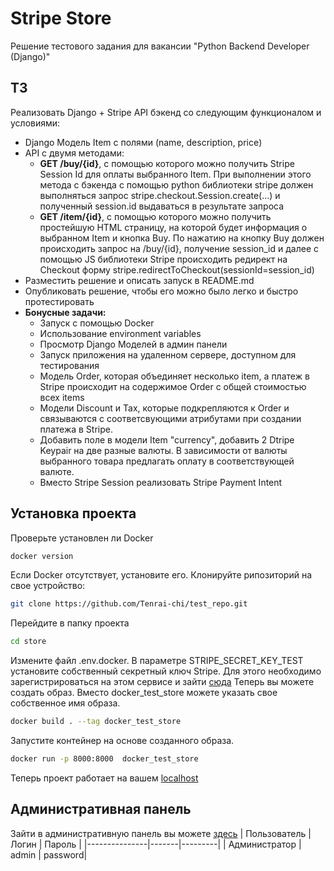 # Stripe Store
 Решение тестового задания для вакансии "Python Backend Developer (Django)"
 
## ТЗ
Реализовать Django + Stripe API бэкенд со следующим функционалом и условиями:
* Django Модель Item с полями (name, description, price) 
* API с двумя методами:
    - **GET /buy/{id}**, c помощью которого можно получить Stripe Session Id для оплаты выбранного Item. При выполнении этого метода c бэкенда с помощью python библиотеки stripe должен выполняться запрос stripe.checkout.Session.create(...) и полученный session.id выдаваться в результате запроса
    - **GET /item/{id}**, c помощью которого можно получить простейшую HTML страницу, на которой будет информация о выбранном Item и кнопка Buy. По нажатию на кнопку Buy должен происходить запрос на /buy/{id}, получение session_id и далее  с помощью JS библиотеки Stripe происходить редирект на Checkout форму stripe.redirectToCheckout(sessionId=session_id)
* Разместить решение и описать запуск в README.md
* Опубликовать решение, чтобы его можно было легко и быстро протестировать
* **Бонусные задачи:**
    - Запуск с помощью Docker
    - Использование environment variables
    - Просмотр Django Моделей в админ панели
    - Запуск приложения на удаленном сервере, доступном для тестирования
    - Модель Order, которая объединяет несколько item, а платеж в Stripe происходит на содержимое Order с общей стоимостью всех items
    - Модели Discount и Tax, которые подкрепляются к Order и связываются с соответсвующими атрибутами при создании платежа в Stripe.
    - Добавить поле в модели Item "currency", добавить 2 Dtripe Keypair на две разные валюты. В зависимости от валюты выбранного товара предлагать оплату в соответствующей валюте.
    - Вместо Stripe Session реализовать Stripe Payment Intent
      
## Установка проекта
Проверьте установлен ли Docker
```bash
docker version
```
Если Docker отсутствует, установите его.
Клонируйте рипозиторий на свое устройство:
```bash
git clone https://github.com/Tenrai-chi/test_repo.git
```
Перейдите в папку проекта
```bash
cd store
```
Измените файл .env.docker. В параметре STRIPE_SECRET_KEY_TEST установите собственный секретный ключ Stripe. Для этого необходимо зарегистрироваться на этом сервисе и зайти [сюда](https://dashboard.stripe.com/test/apikeys)
Теперь вы можете создать образ. Вместо docker_test_store можете указать свое собственное имя образа.
```bash
docker build . --tag docker_test_store
```
Запустите контейнер на основе созданного образа.
```bash
docker run -p 8000:8000  docker_test_store 
```
Теперь проект работает на вашем [localhost](http://127.0.0.1:8000/)
## Административная панель
Зайти в административную панель вы можете [здесь](http://127.0.0.1:8000/admin/)
| Пользователь  | Логин | Пароль  |
|---------------|-------|---------|
| Администратор | admin | password|












